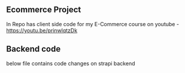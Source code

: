 ## Ecommerce Project

In Repo has client side code for my E-Commerce course on youtube - https://youtu.be/prinwlqtzDk

## Backend code
below file contains code changes on strapi backend




